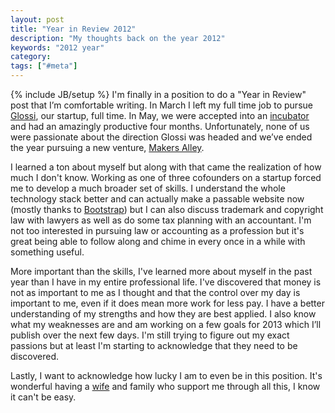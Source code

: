 ```yaml
---
layout: post
title: "Year in Review 2012"
description: "My thoughts back on the year 2012"
keywords: "2012 year"
category:
tags: ["#meta"]
---
```

{% include JB/setup %}
I'm finally in a position to do a "Year in Review" post that I’m comfortable writing. In March I left my full time job to pursue <a href="http://www.glos.si">Glossi</a>, our startup, full time. In May, we were accepted into an <a href="http://eranyc.com/">incubator</a> and had an amazingly productive four months. Unfortunately, none of us were passionate about the direction Glossi was headed and we’ve ended the year pursuing a new venture, <a href="http://makersalley.com/">Makers Alley</a>.

I learned a ton about myself but along with that came the realization of how much I don't know. Working as one of three cofounders on a startup forced me to develop a much broader set of skills. I understand the whole technology stack better and can actually make a passable website now (mostly thanks to <a href="http://twitter.github.com/bootstrap/">Bootstrap</a>) but I can also discuss trademark and copyright law with lawyers as well as do some tax planning with an accountant. I'm not too interested in pursuing law or accounting as a profession but it's great being able to follow along and chime in every once in a while with something useful.

More important than the skills, I've learned more about myself in the past year than I have in my entire professional life. I've discovered that money is not as important to me as I thought and that the control over my day is important to me, even if it does mean more work for less pay. I have a better understanding of my strengths and how they are best applied. I also know what my weaknesses are and am working on a few goals for 2013 which I’ll publish over the next few days. I'm still trying to figure out my exact passions but at least I'm starting to acknowledge that they need to be discovered.

Lastly, I want to acknowledge how lucky I am to even be in this position. It's wonderful having a <a href="https://twitter.com/sayitaintsho">wife</a> and family who support me through all this, I know it can't be easy.